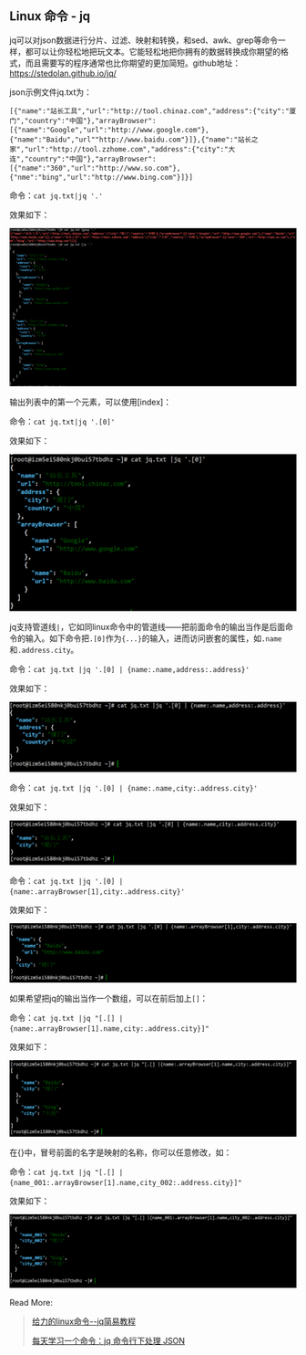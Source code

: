 ## Linux 命令 - jq

jq可以对json数据进行分片、过滤、映射和转换，和sed、awk、grep等命令一样，都可以让你轻松地把玩文本。它能轻松地把你拥有的数据转换成你期望的格式，而且需要写的程序通常也比你期望的更加简短。github地址：https://stedolan.github.io/jq/

json示例文件jq.txt为：

```
[{"name":"站长工具","url":"http://tool.chinaz.com","address":{"city":"厦门","country":"中国"},"arrayBrowser":[{"name":"Google","url":"http://www.google.com"},{"name":"Baidu","url""http://www.baidu.com"}]},{"name":"站长之家","url":"http://tool.zzhome.com","address":{"city":"大连","country":"中国"},"arrayBrowser":[{"name":"360","url":"http://www.so.com"},{"nme":"bing","url":"http://www.bing.com"}]}]
```

命令：`cat jq.txt|jq '.'`

效果如下：

![2020-11-15T103330.png](../images/2020-11-15T103330.png)



输出列表中的第一个元素，可以使用[index]：

命令：`cat jq.txt|jq '.[0]'`

效果如下：

![2020-11-15T103331.png](../images/2020-11-15T103331.png)



jq支持管道线`|`，它如同linux命令中的管道线——把前面命令的输出当作是后面命令的输入。如下命令把`.[0]`作为`{...}`的输入，进而访问嵌套的属性，如`.name`和`.address.city`。

命令：`cat jq.txt |jq '.[0] | {name:.name,address:.address}'`

效果如下：

![2020-11-15T103332.png](../images/2020-11-15T103332.png)

命令：`cat jq.txt |jq '.[0] | {name:.name,city:.address.city}'`

效果如下：

![2020-11-15T103333.png](../images/2020-11-15T103333.png)

命令：`cat jq.txt |jq '.[0] | {name:.arrayBrowser[1],city:.address.city}'`

效果如下：

![2020-11-15T103334.png](../images/2020-11-15T103334.png)



如果希望把jq的输出当作一个数组，可以在前后加上`[]`：

命令：`cat jq.txt |jq "[.[] |{name:.arrayBrowser[1].name,city:.address.city}]"`

效果如下：

![2020-11-15T103336.png](../images/2020-11-15T103336.png)



在{}中，冒号前面的名字是映射的名称，你可以任意修改，如： 

命令：`cat jq.txt |jq "[.[] |{name_001:.arrayBrowser[1].name,city_002:.address.city}]"`

效果如下：

![2020-11-15T103335.png](../images/2020-11-15T103335.png)



Read More:

> [给力的linux命令--jq简易教程](https://www.jianshu.com/p/6de3cfdbdb0e)
>
> [每天学习一个命令：jq 命令行下处理 JSON](http://einverne.github.io/post/2018/12/jq-command-line-json-processor.html)



